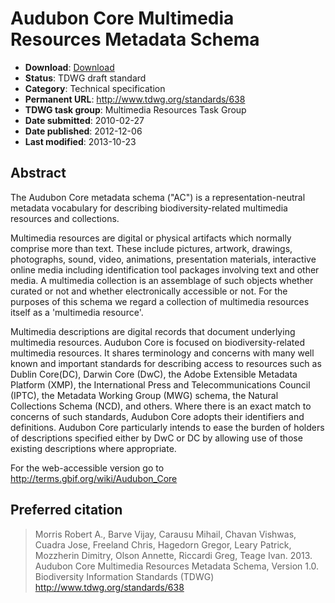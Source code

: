 # Audubon Core Multimedia Resources Metadata Schema

* **Download**: [Download](AudubonCoreStructureV1.0Submission)
* **Status**: TDWG draft standard
* **Category**: Technical specification
* **Permanent URL**: http://www.tdwg.org/standards/638
* **TDWG task group**: Multimedia Resources Task Group
* **Date submitted**: 2010-02-27
* **Date published**: 2012-12-06
* **Last modified**: 2013-10-23

## Abstract

The Audubon Core metadata schema ("AC") is a representation-neutral metadata vocabulary for describing biodiversity-related multimedia resources and collections.

Multimedia resources are digital or physical artifacts which normally comprise more than text. These include pictures, artwork, drawings, photographs, sound, video, animations, presentation materials, interactive online media including identification tool packages involving text and other media. A multimedia collection is an assemblage of such objects whether curated or not and whether electronically accessible or not. For the purposes of this schema we regard a collection of multimedia resources itself as a 'multimedia resource'.

Multimedia descriptions are digital records that document underlying multimedia resources. Audubon Core is focused on biodiversity-related multimedia resources. It shares terminology and concerns with many well known and important standards for describing access to resources such as Dublin Core(DC), Darwin Core (DwC), the Adobe Extensible Metadata Platform (XMP), the International Press and Telecommunications Council (IPTC), the Metadata Working Group (MWG) schema, the Natural Collections Schema (NCD), and others. Where there is an exact match to concerns of such standards, Audubon Core adopts their identifiers and definitions. Audubon Core particularly intends to ease the burden of holders of descriptions specified either by DwC or DC by allowing use of those existing descriptions where appropriate.

For the web-accessible version go to http://terms.gbif.org/wiki/Audubon_Core

## Preferred citation

> Morris Robert A., Barve Vijay, Carausu Mihail, Chavan Vishwas, Cuadra Jose, Freeland Chris, Hagedorn Gregor, Leary Patrick, Mozzherin Dimitry, Olson Annette, Riccardi Greg, Teage Ivan. 2013. Audubon Core Multimedia Resources Metadata Schema, Version 1.0. Biodiversity Information Standards (TDWG) http://www.tdwg.org/standards/638
